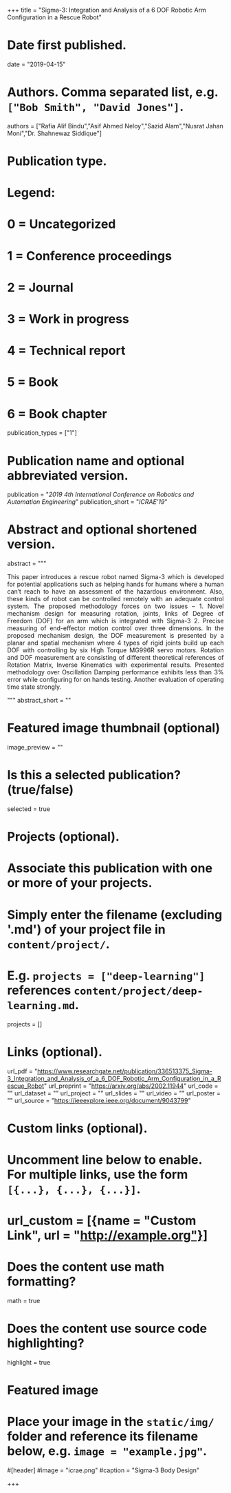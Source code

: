 +++
title = "Sigma-3: Integration and Analysis of a 6 DOF Robotic Arm Configuration in a Rescue Robot"

# Date first published.
date = "2019-04-15"

# Authors. Comma separated list, e.g. `["Bob Smith", "David Jones"]`.
authors = ["Rafia Alif Bindu","Asif Ahmed Neloy","Sazid Alam","Nusrat Jahan Moni","Dr. Shahnewaz Siddique"]

# Publication type.
# Legend:
# 0 = Uncategorized
# 1 = Conference proceedings
# 2 = Journal
# 3 = Work in progress
# 4 = Technical report
# 5 = Book
# 6 = Book chapter
publication_types = ["1"]

# Publication name and optional abbreviated version.
publication = "*2019 4th International Conference on Robotics and Automation Engineering*"
publication_short = "*ICRAE'19*"

# Abstract and optional shortened version.
abstract = """<div align="justify"> 

This paper introduces a rescue robot named Sigma-3 which is developed for potential applications such as helping hands for humans where a human can’t reach to have an assessment of the hazardous environment. Also, these kinds of robot can be controlled remotely with an adequate control system. The proposed methodology forces on two issues – 1. Novel mechanism design for measuring rotation, joints, links of Degree of Freedom (DOF) for an arm which is integrated with Sigma-3 2. Precise measuring of end-effector motion control over three dimensions. In the proposed mechanism design, the DOF measurement is presented by a planar and spatial mechanism where 4 types of rigid joints build up each DOF with controlling by six High Torque MG996R servo motors. Rotation and DOF measurement are consisting of different theoretical references of Rotation Matrix, Inverse Kinematics with experimental results. Presented methodology over Oscillation Damping performance exhibits less than 3% error while configuring for on hands testing. Another evaluation of operating time state strongly.</div>

"""
abstract_short = ""

# Featured image thumbnail (optional)
image_preview = ""

# Is this a selected publication? (true/false)
selected = true

# Projects (optional).
#   Associate this publication with one or more of your projects.
#   Simply enter the filename (excluding '.md') of your project file in `content/project/`.
#   E.g. `projects = ["deep-learning"]` references `content/project/deep-learning.md`.
projects = []

# Links (optional).
url_pdf = "https://www.researchgate.net/publication/336513375_Sigma-3_Integration_and_Analysis_of_a_6_DOF_Robotic_Arm_Configuration_in_a_Rescue_Robot"
url_preprint = "https://arxiv.org/abs/2002.11944"
url_code = ""
url_dataset = ""
url_project = ""
url_slides = ""
url_video = ""
url_poster = ""
url_source = "https://ieeexplore.ieee.org/document/9043799"

# Custom links (optional).
#   Uncomment line below to enable. For multiple links, use the form `[{...}, {...}, {...}]`.
# url_custom = [{name = "Custom Link", url = "http://example.org"}]

# Does the content use math formatting?
math = true

# Does the content use source code highlighting?
highlight = true

# Featured image
# Place your image in the `static/img/` folder and reference its filename below, e.g. `image = "example.jpg"`.
#[header]
#image = "icrae.png"
#caption = "Sigma-3 Body Design"

+++